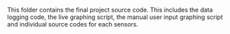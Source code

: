 This folder contains the final project source code. This includes the data logging code, the live graphing script, the manual user input graphing script and individual source codes for each sensors.
